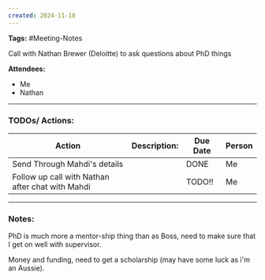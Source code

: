 ```yaml
---
created: 2024-11-18
---
```

**Tags:** #Meeting-Notes

Call with Nathan Brewer (Deloitte) to ask questions about PhD things

**Attendees:**
- Me
- Nathan

---
### TODOs/ Actions:

| **Action**                                       | **Description:** | Due Date | Person |
| ------------------------------------------------ | ---------------- | -------- | ------ |
| Send Through Mahdi's details                     |                  | DONE     | Me     |
| Follow up call with Nathan after chat with Mahdi |                  | TODO!!   | Me     |

---
### Notes:

PhD is much more a mentor-ship thing than as Boss, need to make sure that I get on well with supervisor. 

Money and funding, need to get a scholarship (may have some luck as i'm an Aussie).




